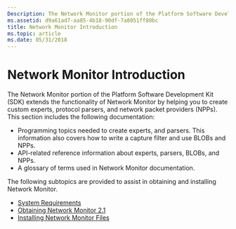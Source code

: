 ```yaml
---
Description: The Network Monitor portion of the Platform Software Development Kit (SDK) extends the functionality of Network Monitor by helping you to create custom experts, protocol parsers, and network packet providers (NPPs).
ms.assetid: d9a61ad7-aa85-4b18-90df-7a8051ff80bc
title: Network Monitor Introduction
ms.topic: article
ms.date: 05/31/2018
---
```


# Network Monitor Introduction

The Network Monitor portion of the Platform Software Development Kit (SDK) extends the functionality of Network Monitor by helping you to create custom experts, protocol parsers, and network packet providers (NPPs). This section includes the following documentation:

-   Programming topics needed to create experts, and parsers. This information also covers how to write a capture filter and use BLOBs and NPPs.
-   API-related reference information about experts, parsers, BLOBs, and NPPs.
-   A glossary of terms used in Network Monitor documentation.

The following subtopics are provided to assist in obtaining and installing Network Monitor.

-   [System Requirements](system-requirements.md)
-   [Obtaining Network Monitor 2.1](obtaining-network-monitor-2-1.md)
-   [Installing Network Monitor Files](installing-network-monitor-files.md)

 

 



